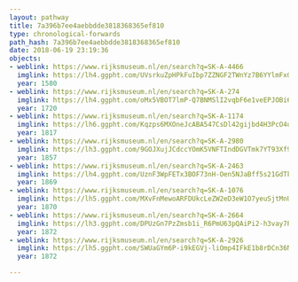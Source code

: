 ```yaml
---
layout: pathway
title: 7a396b7ee4aebbdde3818368365ef810
type: chronological-forwards
path_hash: 7a396b7ee4aebbdde3818368365ef810
date: 2018-06-19 23:19:36
objects:
- weblink: https://www.rijksmuseum.nl/en/search?q=SK-A-4466
  imglink: https://lh4.ggpht.com/UVsrkuZpHPkFuIbp7ZZNGF2TWnYz7B6YYlmFxGOA42hTd64mVxx6tqg9wCD4jeL3Ct3e8mRXHU25DSQS_ThsuHmY9RQ=s200
  year: 1580
- weblink: https://www.rijksmuseum.nl/en/search?q=SK-A-274
  imglink: https://lh4.ggpht.com/oMx5VBOT7lmP-Q7BNMSlI2vqbF6e1veEPJOBi67LQ4i0NKPz5R0GkhvMHFebXIeYTAugymqsZYuhFVtBYLAnAUnFag=s200
  year: 1720
- weblink: https://www.rijksmuseum.nl/en/search?q=SK-A-1174
  imglink: https://lh6.ggpht.com/Kqzps6MXOneJcABA547CsDl42gijbd4H3PcO4uuljy7WbZqELH0hzwZiKVn980mBq0QCTohJvNMZayCn45xeW_MMg8E=s200
  year: 1817
- weblink: https://www.rijksmuseum.nl/en/search?q=SK-A-2980
  imglink: https://lh3.ggpht.com/9GOJXujJCdccYOmK5VNFTIndDGVTmk7YT93Xf9OD60m_gQnip7XTIem5eb_PDhhgmMD-dawjP3HkvNQwPVdoTGQMFGQ=s200
  year: 1857
- weblink: https://www.rijksmuseum.nl/en/search?q=SK-A-2463
  imglink: https://lh4.ggpht.com/UznF3WpFETx3BOF73nH-Oen5NJaBff5s21GdTk-HD3cqdvHt5f0dRz8eWvfLlnM-m88fpJxBY5J6trT-9Mm__YMe6g=s200
  year: 1869
- weblink: https://www.rijksmuseum.nl/en/search?q=SK-A-1076
  imglink: https://lh5.ggpht.com/MXvFnMewoARFDUkcLeZW2eD3eW1O7yeuSjtMnUtvttMccqi59w-FwirUyl3g84IsCkuHTNgzJYvr9xl3huy-BL-y_Us=s200
  year: 1870
- weblink: https://www.rijksmuseum.nl/en/search?q=SK-A-2664
  imglink: https://lh3.ggpht.com/DPUzGn7PzZmsb1i_R6PmU63pQAiPi2-h3vay7PlUXtzPQpEFmoLVXWd3n6FMujU6VdHJwqSLQpTJW6jmNmllBoR5C8k=s200
  year: 1872
- weblink: https://www.rijksmuseum.nl/en/search?q=SK-A-2926
  imglink: https://lh5.ggpht.com/SWUaGYm6P-i9kEGVj-liOmp4IFkE1b8rDCn36NGuI1Jv4ZuGTGVNcoKzCEDYGWBIfKkjEWHGvhseCxS2rT0ZXHI1cjL_=s200
  year: 1872

---
```

